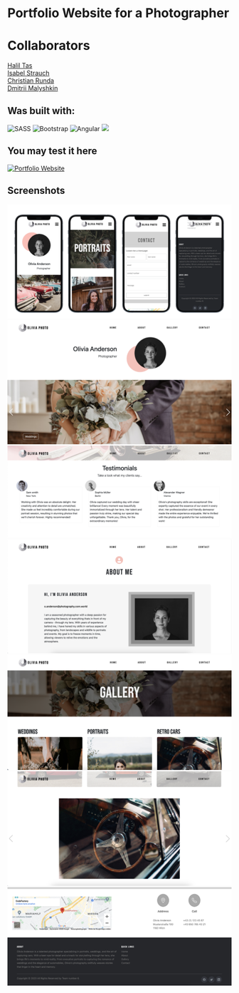 # Portfolio Website for a Photographer

<!-- ... It's also responsive. -->

# Collaborators

[Halil Tas](https://github.com/Halil-Tas)<br>
[Isabel Strauch](https://github.com/isa-stra)<br>
[Christian Runda](https://github.com/veganchris)<br>
[Dmitrii Malyshkin](https://github.com/DmitriiMal)



## Was built with:
 ![SASS](https://img.icons8.com/color/48/000000/sass.png)
  ![Bootstrap](https://img.icons8.com/color/48/000000/bootstrap.png)
  ![Angular](https://img.icons8.com/color/48/000000/angularjs.png)
  <img src='https://swiperjs.com/images/swiper-logo.svg' width='38'>

  ## You may test it here
[![Portfolio Website](https://img.icons8.com/color/48/000000/web.png)](https://malyshkin.net/photographer/)


## Screenshots




  <img  src="src/assets/screenshos/screenshot_mobile.png"  />
  <img  src="https://github.com/DmitriiMal/Photographers-Page-master/blob/master/src/assets/screenshos/Screenshot_1.png"  />
 <img  src="https://github.com/DmitriiMal/Photographers-Page-master/blob/master/src/assets/screenshos/Screenshot_2.png"  />
 <img  src="https://github.com/DmitriiMal/Photographers-Page-master/blob/master/src/assets/screenshos/Screenshot_3.png"  />
 <img  src="https://github.com/DmitriiMal/Photographers-Page-master/blob/master/src/assets/screenshos/Screenshot_4.png"  />
 <img  src="https://github.com/DmitriiMal/Photographers-Page-master/blob/master/src/assets/screenshos/Screenshot_5.png"  />
 <img  src="https://github.com/DmitriiMal/Photographers-Page-master/blob/master/src/assets/screenshos/Screenshot_6.png"  />
